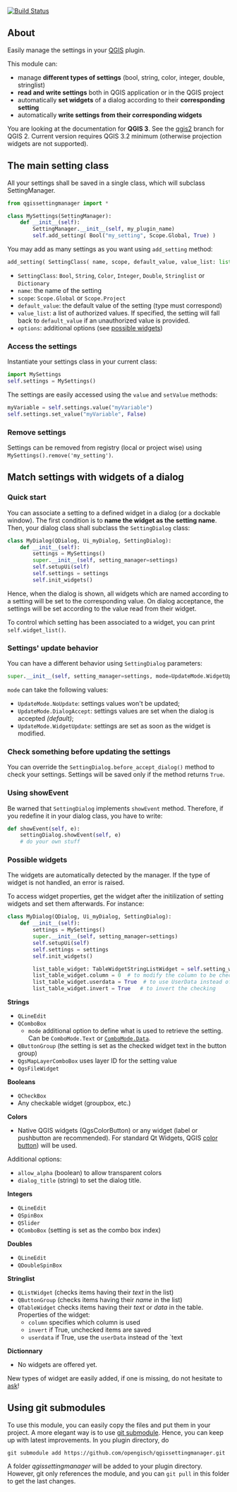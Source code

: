 [![Build Status](https://travis-ci.org/opengisch/qgissettingmanager.svg?branch=master)](https://travis-ci.org/opengisch/qgissettingmanager)

## About

Easily manage the settings in your [QGIS](http://www.qgis.org) plugin.

This module can:

* manage **different types of settings** (bool, string, color, integer, double, stringlist)
* **read and write settings** both in QGIS application or in the QGIS project
* automatically **set widgets** of a dialog according to their **corresponding setting**
* automatically **write settings from their corresponding widgets**

You are looking at the documentation for **QGIS 3**. See the [qgis2](https://github.com/opengisch/qgissettingmanager/tree/qgis2) branch for QGIS 2.
Current version requires QGIS 3.2 minimum (otherwise projection widgets are not supported).


## The main setting class

All your settings shall be saved in a single class, which will subclass SettingManager.

```python
from qgissettingmanager import *

class MySettings(SettingManager):
    def __init__(self):
        SettingManager.__init__(self, my_plugin_name)
        self.add_setting( Bool("my_setting", Scope.Global, True) )
```

You may add as many settings as you want using `add_setting` method:

```python
add_setting( SettingClass( name, scope, default_value, value_list: list = None, **options ) )
```

* `SettingClass`: `Bool`, `String`, `Color`, `Integer`, `Double`, `Stringlist` or `Dictionary`
* `name`: the name of the setting
* `scope`: `Scope.Global` or `Scope.Project`
* `default_value`: the default value of the setting (type must correspond)
* `value_list`: a list of authorized values. 
If specified, the setting will fall back to `default_value` if an unauthorized value is provided.
* `options`: additional options (see [possible widgets](#possiblewidgets))

### Access the settings

Instantiate your settings class in your current class:

```python
import MySettings
self.settings = MySettings()
```

The settings are easily accessed using the `value` and `setValue` methods:

```python
myVariable = self.settings.value("myVariable")
self.settings.set_value("myVariable", False)
```

### Remove settings

Settings can be removed from registry (local or project wise) using `MySettings().remove('my_setting')`.


## Match settings with widgets of a dialog

### Quick start

You can associate a setting to a defined widget in a dialog (or a dockable window). The first condition is to **name the widget as the setting name**.
Then, your dialog class shall subclass the `SettingDialog` class:

```python
class MyDialog(QDialog, Ui_myDialog, SettingDialog):
    def __init__(self):
        settings = MySettings()
        super.__init__(self, setting_manager=settings)
        self.setupUi(self)
        self.settings = settings
        self.init_widgets()
```

Hence, when the dialog is shown, all widgets which are named according to a  setting will be set to the corresponding value. On dialog acceptance, the settings will be set according to the value read from their widget.

To control which setting has been associated to a widget, you can print `self.widget_list()`.

### Settings' update behavior

You can have a different behavior using `SettingDialog` parameters:

```python
super.__init__(self, setting_manager=settings, mode=UpdateMode.WidgetUpdate)
```

`mode` can take the following values:

* `UpdateMode.NoUpdate`: settings values won't be updated;
* `UpdateMode.DialogAccept`: settings values are set when the dialog is accepted _(default)_;
* `UpdateMode.WidgetUpdate`: settings are set as soon as the widget is modified.

### Check something before updating the settings

You can override the `SettingDialog.before_accept_dialog()` method to check your settings.
Settings will be saved only if the method returns `True`.

### Using showEvent

Be warned that `SettingDialog` implements `showEvent` method. Therefore, if you redefine it in your dialog class, you have to write:

```python
def showEvent(self, e):
    settingDialog.showEvent(self, e)
    # do your own stuff
```


### Possible widgets
<a name="possiblewidgets"/>

The widgets are automatically detected by the manager. If the type of widget is not handled, an error is raised.

To access widget properties, get the widget after the initilization of setting widgets and set them afterwards.
For instance:

```python
class MyDialog(QDialog, Ui_myDialog, SettingDialog):
    def __init__(self):
        settings = MySettings()
        super.__init__(self, setting_manager=settings)
        self.setupUi(self)
        self.settings = settings
        self.init_widgets()

        list_table_widget: TableWidgetStringListWidget = self.setting_widget('my_list')
        list_table_widget.column = 0  # to modify the column to be checked
        list_table_widget.userdata = True  # to use UserData instead of Text
        list_table_widget.invert = True   # to invert the checking 
```


**Strings**

* `QLineEdit`
* `QComboBox` 
    * `mode` additional option to define what is used to retrieve the setting. Can be `ComboMode.Text` or [`ComboMode.Data`](http://qt-project.org/doc/qt-5/qcombobox.html#itemData).
* `QButtonGroup` (the setting is set as the checked widget text in the button group)
* `QgsMapLayerComboBox` uses layer ID for the setting value
* `QgsFileWidget`

**Booleans**

* `QCheckBox`
* Any checkable widget (groupbox, etc.)

**Colors**

* Native QGIS widgets (QgsColorButton) or any widget (label or pushbutton are recommended). For standard Qt Widgets, QGIS [color button](http://qgis.org/api/classQgsColorButton.html)) will be used. 

Additional options:
* `allow_alpha` (boolean) to allow transparent colors
* `dialog_title` (string) to set the dialog title.

**Integers**

* `QLineEdit`
* `QSpinBox`
* `QSlider`
* `QComboBox` (setting is set as the combo box index)

**Doubles**

* `QLineEdit`
* `QDoubleSpinBox`

**Stringlist**

* `QListWidget` (checks items having their _text_ in the list)
* `QButtonGroup` (checks items having their _name_ in the list)
* `QTableWidget` checks items having their _text_ or _data_ in the table. Properties of the widget:
  * `column` specifies which column is used
  * `invert` if True, unchecked items are saved
  * `userdata` if True, use the `userData` instead of the `text
  
**Dictionnary**

* No widgets are offered yet.

New types of widget are easily added, if one is missing, do not hesitate to [ask](https://github.com/opengisch/qgissettingmanager/issues)!


## Using git submodules

To use this module, you can easily copy the files and put them in your project.
A more elegant way is to use [git submodule](http://git-scm.com/book/en/Git-Tools-Submodules). Hence, you can keep up with latest improvements. In you plugin directory, do

```
git submodule add https://github.com/opengisch/qgissettingmanager.git
```

A folder _qgissettingmanager_ will be added to your plugin directory. However, git only references the module, and you can `git pull` in this folder to get the last changes.
